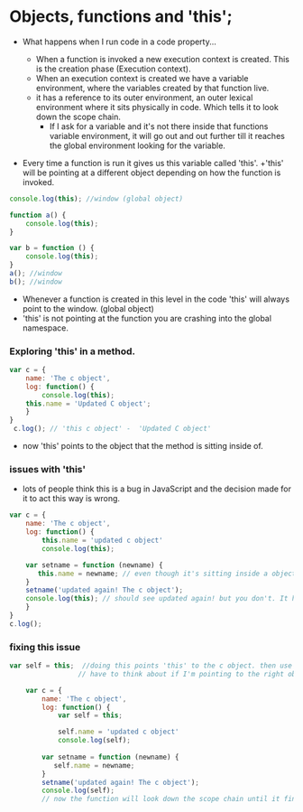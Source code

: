 # Objects, functions and 'this';
+ What happens when I run code in a code property...
    + When a function is invoked a new execution context is created. This is the creation phase (Execution context).
    + When an execution context is created we have a variable environment, where the variables created by that function live. 
    + it has a reference to its outer environment, an outer lexical environment where it sits physically in code. Which tells it to look down the scope chain. 
        + If I ask for a variable and it's not there inside that functions variable environment, it will go out and out further till it reaches the global environment looking for the variable. 
    
+ Every time a function is run it gives us this variable called 'this'.
    +'this' will be pointing at a different object depending on how the function is invoked. 

```javascript
console.log(this); //window (global object)

function a() {
    console.log(this);
}

var b = function () {
    console.log(this);
}
a(); //window
b(); //window

```
+ Whenever a function is created in this level in the code 'this' will always point to the window. (global object)
+ 'this' is not pointing at the function you are crashing into the global namespace.


### Exploring 'this' in a method.
```javascript
var c = {
    name: 'The c object',
    log: function() {
        console.log(this);
    this.name = 'Updated C object';
    }
}
 c.log(); // 'this c object' -  'Updated C object' 
``` 
+ now 'this' points to the object that the method is sitting inside of.

### issues with 'this'
+ lots of people think this is a bug in JavaScript and the decision made for it to act this way is wrong. 
```javascript
var c = {
    name: 'The c object',
    log: function() {
        this.name = 'updated c object'
        console.log(this);

    var setname = function (newname) {
       this.name = newname; // even though it's sitting inside a object it points to the __global object__. which alot of people think is wrong. But it's the way that Javascript works.
    }
    setname('updated again! The c object');
    console.log(this); // should see updated again! but you don't. It has got refrence to the global object.
    }
}
c.log();
```

### fixing this issue
```javascript
var self = this;  //doing this points 'this' to the c object. then use 'self' instead of 'this'. Now we don't 
                 // have to think about if I'm pointing to the right object.

    var c = {
        name: 'The c object',
        log: function() {
            var self = this;

            self.name = 'updated c object'
            console.log(self);
    
        var setname = function (newname) {
           self.name = newname;
        }
        setname('updated again! The c object');
        console.log(self);
        // now the function will look down the scope chain until it finds self wich is inside the c object
```
    